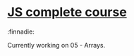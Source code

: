 # [JS complete course](https://nikske.github.io/js-complete-course/)

:finnadie:

Currently working on 05 - Arrays.

